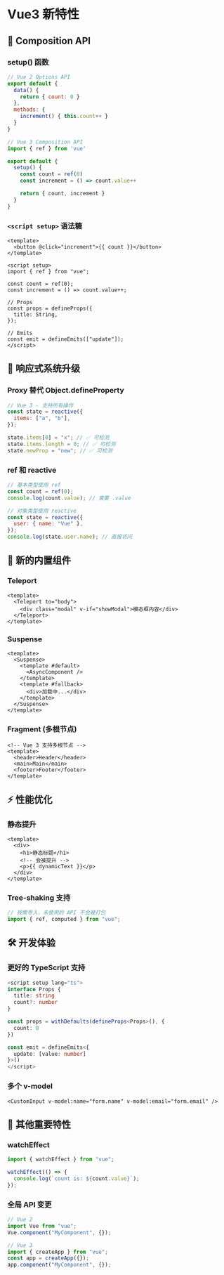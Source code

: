 # Vue3 新特性

## 🚀 Composition API

### setup() 函数

```javascript
// Vue 2 Options API
export default {
  data() {
    return { count: 0 }
  },
  methods: {
    increment() { this.count++ }
  }
}

// Vue 3 Composition API
import { ref } from 'vue'

export default {
  setup() {
    const count = ref(0)
    const increment = () => count.value++

    return { count, increment }
  }
}
```

### `<script setup>` 语法糖

```vue
<template>
  <button @click="increment">{{ count }}</button>
</template>

<script setup>
import { ref } from "vue";

const count = ref(0);
const increment = () => count.value++;

// Props
const props = defineProps({
  title: String,
});

// Emits
const emit = defineEmits(["update"]);
</script>
```

## 🎯 响应式系统升级

### Proxy 替代 Object.defineProperty

```javascript
// Vue 3 - 支持所有操作
const state = reactive({
  items: ["a", "b"],
});

state.items[0] = "x"; // ✅ 可检测
state.items.length = 0; // ✅ 可检测
state.newProp = "new"; // ✅ 可检测
```

### ref 和 reactive

```javascript
// 基本类型使用 ref
const count = ref(0);
console.log(count.value); // 需要 .value

// 对象类型使用 reactive
const state = reactive({
  user: { name: "Vue" },
});
console.log(state.user.name); // 直接访问
```

## 🧩 新的内置组件

### Teleport

```vue
<template>
  <Teleport to="body">
    <div class="modal" v-if="showModal">模态框内容</div>
  </Teleport>
</template>
```

### Suspense

```vue
<template>
  <Suspense>
    <template #default>
      <AsyncComponent />
    </template>
    <template #fallback>
      <div>加载中...</div>
    </template>
  </Suspense>
</template>
```

### Fragment (多根节点)

```vue
<!-- Vue 3 支持多根节点 -->
<template>
  <header>Header</header>
  <main>Main</main>
  <footer>Footer</footer>
</template>
```

## ⚡ 性能优化

### 静态提升

```vue
<template>
  <div>
    <h1>静态标题</h1>
    <!-- 会被提升 -->
    <p>{{ dynamicText }}</p>
  </div>
</template>
```

### Tree-shaking 支持

```javascript
// 按需导入，未使用的 API 不会被打包
import { ref, computed } from "vue";
```

## 🛠️ 开发体验

### 更好的 TypeScript 支持

```typescript
<script setup lang="ts">
interface Props {
  title: string
  count?: number
}

const props = withDefaults(defineProps<Props>(), {
  count: 0
})

const emit = defineEmits<{
  update: [value: number]
}>()
</script>
```

### 多个 v-model

```vue
<CustomInput v-model:name="form.name" v-model:email="form.email" />
```

## 🔄 其他重要特性

### watchEffect

```javascript
import { watchEffect } from "vue";

watchEffect(() => {
  console.log(`count is: ${count.value}`);
});
```

### 全局 API 变更

```javascript
// Vue 2
import Vue from "vue";
Vue.component("MyComponent", {});

// Vue 3
import { createApp } from "vue";
const app = createApp({});
app.component("MyComponent", {});
```
